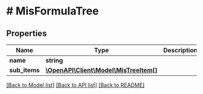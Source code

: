 # # MisFormulaTree

## Properties

Name | Type | Description | Notes
------------ | ------------- | ------------- | -------------
**name** | **string** |  | [optional]
**sub_items** | [**\OpenAPI\Client\Model\MisTreeItem[]**](MisTreeItem.md) |  | [optional]

[[Back to Model list]](../../README.md#models) [[Back to API list]](../../README.md#endpoints) [[Back to README]](../../README.md)
